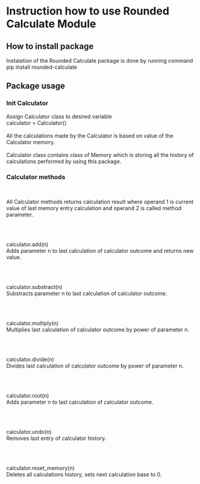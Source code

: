 # Instruction how to use Rounded Calculate Module

## How to install package 
<p>Instalation of the Rounded Calculate package is done by running command <br/>
pip install rounded-calculate</p>

## Package usage

### Init Calculator
<p>Assign Calculator class to desired variable <br/>
calculator = Calculator()<br/>
<br/>
All the calculations made by the Calculator is based on value of the Calculator memory.<br/>
<br/>
Calculator class contains class of Memory which is storing all the history of calculations performed by using this package.   <br/>
</p>

### Calculator methods
<br/>
<p>All Calculator methods returns calculation result where operand 1 is current value of last memory entry calculation and operand 2 is called method parameter.</p><br/>
<br/>

<p>calculator.add(n)<br/>
Adds parameter n to last calculation of calculator outcome and returns new value.</p><br/>
<br/>
<p>calculator.substract(n)<br/>
Substracts parameter n to last calculation of calculator outcome.</p><br/>
<br/>
<p>calculator.multiply(n)<br/>
Multiplies last calculation of calculator outcome by power of parameter n.</p><br/>
<br/>
<p>calculator.divide(n)<br/>
Divides last calculation of calculator outcome by power of parameter n.</p><br/>
<br/>
<p>calculator.root(n)<br/>
Adds parameter n to last calculation of calculator outcome.</p><br/>
<br/>
<p>calculator.undo(n)<br/>
Removes last entry of calculator history.</p><br/>
<br/>
<p>calculator.reset_memory(n)<br/>
Deletes all calculations history, sets next calculation base to 0.</p><br/>